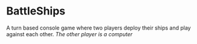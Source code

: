 # BattleShips
A turn based console game where two players deploy their ships and play against each other.
*The other player is a computer*

